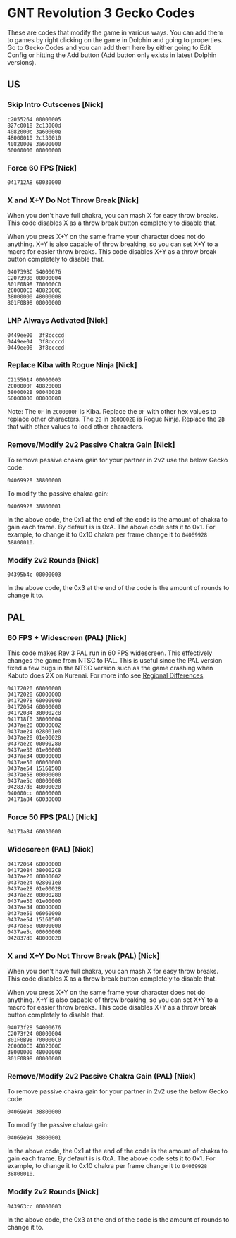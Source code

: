 # GNT Revolution 3 Gecko Codes

These are codes that modify the game in various ways. You can add them to games by right clicking on the game in Dolphin and going to properties. Go to Gecko Codes and you can add them here by either going to Edit Config or hitting the Add button (Add button only exists in latest Dolphin versions).

## US

### Skip Intro Cutscenes [Nick]

```gecko
c2055264 00000005  
827c0018 2c13000d  
4082000c 3a60000e  
48000010 2c130010  
40820008 3a600000  
60000000 00000000
```

### Force 60 FPS [Nick]

```gecko
041712A8 60030000
```

### X and X+Y Do Not Throw Break [Nick]

When you don't have full chakra, you can mash X for easy throw breaks. This code disables X as a throw break button completely to disable that.

When you press X+Y on the same frame your character does not do anything. X+Y is also capable of throw breaking, so you can set X+Y to a macro for easier throw breaks. This code disables X+Y as a throw break button completely to disable that.

```gecko
040739BC 54000676
C20739B8 00000004
801F0B98 700000C0
2C0000C0 4082000C
38000000 48000008
801F0B98 00000000
```

### LNP Always Activated [Nick]

```gecko
0449ee00  3f8ccccd
0449ee04  3f8ccccd
0449ee08  3f8ccccd
```

### Replace Kiba with Rogue Ninja [Nick]

```gecko
C2155014 00000003  
2C00000F 40820008  
3800002B 90040028  
60000000 00000000
```

Note: The `0F` in `2C00000F` is Kiba. Replace the `0F` with other hex values to replace other characters. The `2B` in `3800002B` is Rogue Ninja. Replace the `2B` that with other values to load other characters.

### Remove/Modify 2v2 Passive Chakra Gain [Nick]

To remove passive chakra gain for your partner in 2v2 use the below Gecko code:

```gecko
04069928 38800000
```

To modify the passive chakra gain:

```gecko
04069928 38800001
```

In the above code, the 0x1 at the end of the code is the amount of chakra to gain each frame. By default is is 0xA. The above code sets it to 0x1.
For example, to change it to 0x10 chakra per frame change it to `04069928 38800010`.

### Modify 2v2 Rounds [Nick]

```gecko
04395b4c 00000003
```

In the above code, the 0x3 at the end of the code is the amount of rounds to change it to.

## PAL

### 60 FPS + Widescreen (PAL) [Nick]

This code makes Rev 3 PAL run in 60 FPS widescreen. This effectively changes the game from NTSC to PAL.
This is useful since the PAL version fixed a few bugs in the NTSC version such as the game crashing when
Kabuto does 2X on Kurenai. For more info see
[Regional Differences](https://tcrf.net/User:DarthDub/Naruto_Shippuden:_Clash_of_Ninja_Revolution_3#Regional_Differences).

```gecko
04172020 60000000
04172028 60000000
04172078 60000000
04172064 60000000
04172084 380002c8
041718f0 38000004
0437ae20 00000002
0437ae24 028001e0
0437ae28 01e00028
0437ae2c 00000280
0437ae30 01e00000
0437ae34 00000000
0437ae50 06060000
0437ae54 15161500
0437ae58 00000000
0437ae5c 00000008
042837d8 48000020
040000cc 00000000
04171a84 60030000
```

### Force 50 FPS (PAL) [Nick]

```gecko
04171a84 60030000
```

### Widescreen (PAL) [Nick]

```gecko
04172064 60000000
04172084 380002C8
0437ae20 00000002
0437ae24 028001e0
0437ae28 01e00028
0437ae2c 00000280
0437ae30 01e00000
0437ae34 00000000
0437ae50 06060000
0437ae54 15161500
0437ae58 00000000
0437ae5c 00000008
042837d8 48000020
```

### X and X+Y Do Not Throw Break (PAL) [Nick]

When you don't have full chakra, you can mash X for easy throw breaks. This code disables X as a throw break button completely to disable that.

When you press X+Y on the same frame your character does not do anything. X+Y is also capable of throw breaking, so you can set X+Y to a macro for easier throw breaks. This code disables X+Y as a throw break button completely to disable that.

```gecko
04073f28 54000676
C2073f24 00000004
801F0B98 700000C0
2C0000C0 4082000C
38000000 48000008
801F0B98 00000000
```

### Remove/Modify 2v2 Passive Chakra Gain (PAL) [Nick]

To remove passive chakra gain for your partner in 2v2 use the below Gecko code:

```gecko
04069e94 38800000
```

To modify the passive chakra gain:

```gecko
04069e94 38800001
```

In the above code, the 0x1 at the end of the code is the amount of chakra to gain each frame. By default is is 0xA. The above code sets it to 0x1.
For example, to change it to 0x10 chakra per frame change it to `04069928 38800010`.

### Modify 2v2 Rounds [Nick]

```gecko
043963cc 00000003
```

In the above code, the 0x3 at the end of the code is the amount of rounds to change it to.
